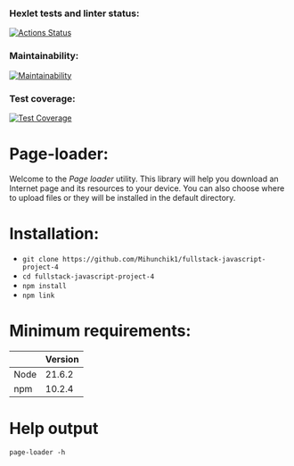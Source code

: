 ### Hexlet tests and linter status:
[![Actions Status](https://github.com/Mihunchik1/fullstack-javascript-project-4/actions/workflows/hexlet-check.yml/badge.svg)](https://github.com/Mihunchik1/fullstack-javascript-project-4/actions)

### Maintainability:
[![Maintainability](https://api.codeclimate.com/v1/badges/713a676df43ece98cd67/maintainability)](https://codeclimate.com/github/Mihunchik1/fullstack-javascript-project-4/maintainability)

### Test coverage:
[![Test Coverage](https://api.codeclimate.com/v1/badges/713a676df43ece98cd67/test_coverage)](https://codeclimate.com/github/Mihunchik1/fullstack-javascript-project-4/test_coverage)

# Page-loader:
Welcome to the *Page loader* utility. This library will help you download an Internet page and its resources to your device. You can also choose where to upload files or they will be installed in the default directory.

# Installation:
* ```git clone https://github.com/Mihunchik1/fullstack-javascript-project-4```
* ```cd fullstack-javascript-project-4```
* ```npm install```
* ```npm link```

# Minimum requirements:
||Version|
|--|--|
|Node|21.6.2|
|npm|10.2.4|

# Help output
```
page-loader -h
```